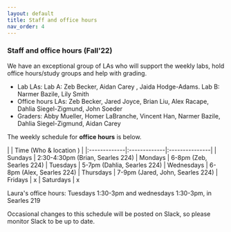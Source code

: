 ```yaml
---
layout: default 
title: Staff and office hours 
nav_order: 4
---
```



### Staff and office hours   (Fall'22)



We have an exceptional group of LAs who will support the weekly labs, hold office hours/study groups and help with grading.  
 
- Lab LAs: Lab A: Zeb Becker, Aidan Carey , Jaida Hodge-Adams. Lab B: Narmer Bazile, Lily Smith 
- Office hours LAs: Zeb Becker,  Jared Joyce,  Brian Liu, Alex Racape, Dahlia Siegel-Zigmund,  John Soeder
- Graders: Abby Mueller, Homer LaBranche, Vincent Han,  Narmer Bazile, Dahlia Siegel-Zigmund, Aidan Carey


The weekly schedule for **office hours**  is below. 


|              |   Time  (Who & location )  |
|:-------------|:-------------|:---------------|
| Sundays      |  2:30-4:30pm (Brian, Searles 224) 
| Mondays      |  6-8pm (Zeb, Searles 224) 
| Tuesdays     |  5-7pm (Dahlia, Searles 224)
| Wednesdays   |  6-8pm (Alex, Searles 224) 
| Thursdays    |  7-9pm (Jared, John, Searles 224)
| Fridays      |  x
| Saturdays    |  x


Laura's office hours:  Tuesdays 1:30-3pm  and wednesdays 1:30-3pm, in  Searles 219 

Occasional changes to this schedule  will be posted on Slack, so please monitor Slack to be up to date. 
